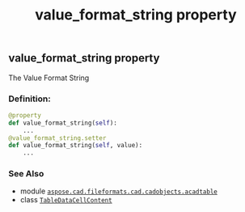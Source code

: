 ﻿---
title: value_format_string property
second_title: Aspose.CAD for Python via .NET API References
description: 
type: docs
weight: 140
url: /python-net/aspose.cad.fileformats.cad.cadobjects.acadtable/tabledatacellcontent/value_format_string/
is_root: false
---

## value_format_string property


The Value Format String
### Definition:
```python
@property
def value_format_string(self):
    ...
@value_format_string.setter
def value_format_string(self, value):
    ...
```

### See Also
* module [`aspose.cad.fileformats.cad.cadobjects.acadtable`](../../)
* class [`TableDataCellContent`](/cad/python-net/aspose.cad.fileformats.cad.cadobjects.acadtable/tabledatacellcontent)
